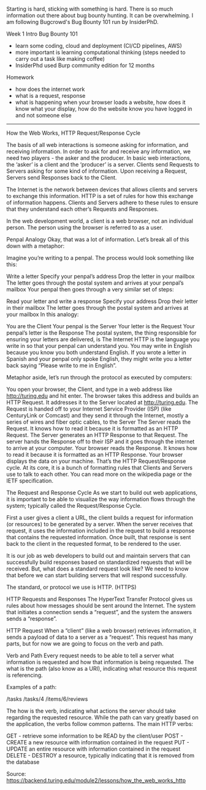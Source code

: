 Starting is hard, sticking with something is hard. There is so much information out there about bug bounty hunting. It can be overwhelming. I am following Bugcrowd's Bug Bounty 101 run by InsiderPhD.

Week 1 Intro Bug Bounty 101

- learn some coding, cloud and deployment (CI/CD pipelines, AWS)
- more important is learning computational thinking (steps needed to carry out a task like making coffee)
- InsiderPhd used Burp community edition for 12 months

Homework
- how does the internet work
- what is a request, response 
- what is happening when your browser loads a website, how does it know what your display, how do the website know you have logged in and not someone else

------

How the Web Works, HTTP Request/Response Cycle

The basis of all web interactions is someone asking for information, and receiving information. In order to ask for and receive any information, we need two players - the asker and the producer. In basic web interactions, the ‘asker’ is a client and the ‘producer’ is a server. Clients send Requests to Servers asking for some kind of information. Upon receiving a Request, Servers send Responses back to the Client.

The Internet is the network between devices that allows clients and servers to exchange this information. HTTP is a set of rules for how this exchange of information happens. Clients and Servers adhere to these rules to ensure that they understand each other’s Requests and Responses.

In the web development world, a client is a web browser, not an individual person. The person using the browser is referred to as a user.

Penpal Analogy
Okay, that was a lot of information. Let’s break all of this down with a metaphor:

Imagine you’re writing to a penpal. The process would look something like this:

Write a letter
Specify your penpal’s address
Drop the letter in your mailbox
The letter goes through the postal system and arrives at your penpal’s mailbox
Your penpal then goes through a very similar set of steps:

Read your letter and write a response
Specify your address
Drop their letter in their mailbox
The letter goes through the postal system and arrives at your mailbox
In this analogy:

You are the Client
Your penpal is the Server
Your letter is the Request
Your penpal’s letter is the Response
The postal system, the thing responsible for ensuring your letters are delivered, is The Internet
HTTP is the language you write in so that your penpal can understand you. You may write in English because you know you both understand English. If you wrote a letter in Spanish and your penpal only spoke English, they might write you a letter back saying “Please write to me in English”.

Metaphor aside, let’s run through the protocol as executed by computers:

You open your browser, the Client, and type in a web address like http://turing.edu and hit enter.
The browser takes this address and builds an HTTP Request. It addresses it to the Server located at http://turing.edu.
The Request is handed off to your Internet Service Provider (ISP) (like CenturyLink or Comcast) and they send it through the Internet, mostly a series of wires and fiber optic cables, to the Server
The Server reads the Request. It knows how to read it because it is formatted as an HTTP Request.
The Server generates an HTTP Response to that Request.
The server hands the Response off to their ISP and it goes through the internet to arrive at your computer.
Your browser reads the Response. It knows how to read it because it is formatted as an HTTP Response.
Your browser displays the data on your machine.
That’s the HTTP Request/Response cycle. At its core, it is a bunch of formatting rules that Clients and Servers use to talk to each other. You can read more on the wikipedia page or the IETF specification.

The Request and Response Cycle
As we start to build out web applications, it is important to be able to visualize the way information flows through the system; typically called the Request/Response Cycle.

First a user gives a client a URL, the client builds a request for information (or resources) to be generated by a server. When the server receives that request, it uses the information included in the request to build a response that contains the requested information. Once built, that response is sent back to the client in the requested format, to be rendered to the user.

It is our job as web developers to build out and maintain servers that can successfully build responses based on standardized requests that will be received. But, what does a standard request look like? We need to know that before we can start building servers that will respond successfully.

The standard, or protocol we use is HTTP. (HTTPS)

HTTP Requests and Responses
The HyperText Transfer Protocol gives us rules about how messages should be sent around the Internet. The system that initiates a connection sends a “request”, and the system the answers sends a “response”.

HTTP Request
When a “client” (like a web browser) retrieves information, it sends a payload of data to a server as a “request”. This request has many parts, but for now we are going to focus on the verb and path.

Verb and Path
Every request needs to be able to tell a server what information is requested and how that information is being requested. The what is the path (also know as a URI), indicating what resource this request is referencing.

Examples of a path:

/tasks
/tasks/4
/items/6/reviews

The how is the verb, indicating what actions the server should take regarding the requested resource. While the path can vary greatly based on the application, the verbs follow common patterns. The main HTTP verbs:

GET - retrieve some information to be READ by the client/user
POST - CREATE a new resource with information contained in the request
PUT - UPDATE an entire resource with information contained in the request
DELETE - DESTROY a resource, typically indicating that it is removed from the database

Source: https://backend.turing.edu/module2/lessons/how_the_web_works_http
